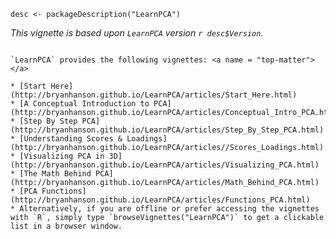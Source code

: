 
<!-- ======================================================================= -->
```{r, echo = FALSE}
desc <- packageDescription("LearnPCA")
```


*This vignette is based upon `LearnPCA` version `r desc$Version`.*

```{block, type = "top-matter", echo = TRUE}

`LearnPCA` provides the following vignettes: <a name = "top-matter"></a>

* [Start Here](http://bryanhanson.github.io/LearnPCA/articles/Start_Here.html)
* [A Conceptual Introduction to PCA](http://bryanhanson.github.io/LearnPCA/articles/Conceptual_Intro_PCA.html)
* [Step By Step PCA](http://bryanhanson.github.io/LearnPCA/articles/Step_By_Step_PCA.html)
* [Understanding Scores & Loadings](http://bryanhanson.github.io/LearnPCA/articles//Scores_Loadings.html)
* [Visualizing PCA in 3D](http://bryanhanson.github.io/LearnPCA/articles/Visualizing_PCA.html)
* [The Math Behind PCA](http://bryanhanson.github.io/LearnPCA/articles/Math_Behind_PCA.html)
* [PCA Functions](http://bryanhanson.github.io/LearnPCA/articles/Functions_PCA.html)
* Alternatively, if you are offline or prefer accessing the vignettes with `R`, simply type `browseVignettes("LearnPCA")` to get a clickable list in a browser window.
```
<!-- ======================================================================= -->
